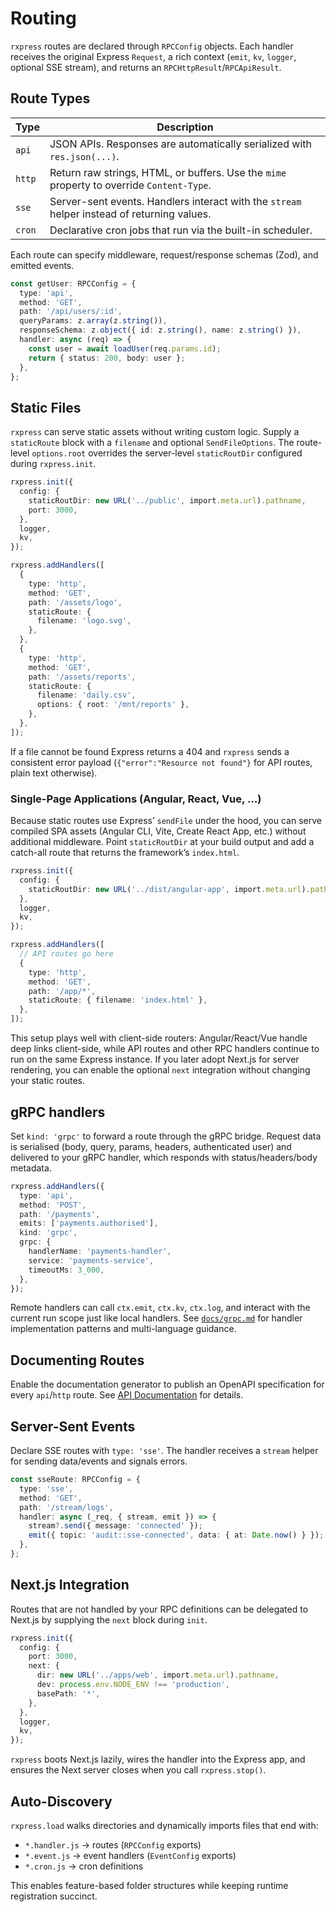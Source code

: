 # Routing

`rxpress` routes are declared through `RPCConfig` objects. Each handler receives the original Express `Request`, a rich context (`emit`, `kv`, `logger`, optional SSE stream), and returns an `RPCHttpResult`/`RPCApiResult`.

## Route Types

| Type   | Description                                                                                 |
| ------ | ------------------------------------------------------------------------------------------- |
| `api`  | JSON APIs. Responses are automatically serialized with `res.json(...)`.                     |
| `http` | Return raw strings, HTML, or buffers. Use the `mime` property to override `Content-Type`.   |
| `sse`  | Server-sent events. Handlers interact with the `stream` helper instead of returning values. |
| `cron` | Declarative cron jobs that run via the built-in scheduler.                                  |

Each route can specify middleware, request/response schemas (Zod), and emitted events.

```ts
const getUser: RPCConfig = {
  type: 'api',
  method: 'GET',
  path: '/api/users/:id',
  queryParams: z.array(z.string()),
  responseSchema: z.object({ id: z.string(), name: z.string() }),
  handler: async (req) => {
    const user = await loadUser(req.params.id);
    return { status: 200, body: user };
  },
};
```

## Static Files

`rxpress` can serve static assets without writing custom logic. Supply a `staticRoute` block with a `filename` and optional `SendFileOptions`. The route-level `options.root` overrides the server-level `staticRoutDir` configured during `rxpress.init`.

```ts
rxpress.init({
  config: {
    staticRoutDir: new URL('../public', import.meta.url).pathname,
    port: 3000,
  },
  logger,
  kv,
});

rxpress.addHandlers([
  {
    type: 'http',
    method: 'GET',
    path: '/assets/logo',
    staticRoute: {
      filename: 'logo.svg',
    },
  },
  {
    type: 'http',
    method: 'GET',
    path: '/assets/reports',
    staticRoute: {
      filename: 'daily.csv',
      options: { root: '/mnt/reports' },
    },
  },
]);
```

If a file cannot be found Express returns a 404 and `rxpress` sends a consistent error payload (`{"error":"Resource not found"}` for API routes, plain text otherwise).

### Single-Page Applications (Angular, React, Vue, …)

Because static routes use Express’ `sendFile` under the hood, you can serve compiled SPA assets (Angular CLI, Vite, Create React App, etc.) without additional middleware. Point `staticRoutDir` at your build output and add a catch-all route that returns the framework’s `index.html`.

```ts
rxpress.init({
  config: {
    staticRoutDir: new URL('../dist/angular-app', import.meta.url).pathname,
  },
  logger,
  kv,
});

rxpress.addHandlers([
  // API routes go here
  {
    type: 'http',
    method: 'GET',
    path: '/app/*',
    staticRoute: { filename: 'index.html' },
  },
]);
```

This setup plays well with client-side routers: Angular/React/Vue handle deep links client-side, while API routes and other RPC handlers continue to run on the same Express instance. If you later adopt Next.js for server rendering, you can enable the optional `next` integration without changing your static routes.

## gRPC handlers

Set `kind: 'grpc'` to forward a route through the gRPC bridge. Request data is serialised (body, query, params, headers, authenticated user) and delivered to your gRPC handler, which responds with status/headers/body metadata.

```ts
rxpress.addHandlers({
  type: 'api',
  method: 'POST',
  path: '/payments',
  emits: ['payments.authorised'],
  kind: 'grpc',
  grpc: {
    handlerName: 'payments-handler',
    service: 'payments-service',
    timeoutMs: 3_000,
  },
});
```

Remote handlers can call `ctx.emit`, `ctx.kv`, `ctx.log`, and interact with the current run scope just like local handlers. See [`docs/grpc.md`](./grpc.md) for handler implementation patterns and multi-language guidance.

## Documenting Routes

Enable the documentation generator to publish an OpenAPI specification for every `api`/`http` route. See [API Documentation](./documentation.md) for details.

## Server-Sent Events

Declare SSE routes with `type: 'sse'`. The handler receives a `stream` helper for sending data/events and signals errors.

```ts
const sseRoute: RPCConfig = {
  type: 'sse',
  method: 'GET',
  path: '/stream/logs',
  handler: async (_req, { stream, emit }) => {
    stream?.send({ message: 'connected' });
    emit({ topic: 'audit::sse-connected', data: { at: Date.now() } });
  },
};
```

## Next.js Integration

Routes that are not handled by your RPC definitions can be delegated to Next.js by supplying the `next` block during `init`.

```ts
rxpress.init({
  config: {
    port: 3000,
    next: {
      dir: new URL('../apps/web', import.meta.url).pathname,
      dev: process.env.NODE_ENV !== 'production',
      basePath: '*',
    },
  },
  logger,
  kv,
});
```

`rxpress` boots Next.js lazily, wires the handler into the Express app, and ensures the Next server closes when you call `rxpress.stop()`.

## Auto-Discovery

`rxpress.load` walks directories and dynamically imports files that end with:

- `*.handler.js` → routes (`RPCConfig` exports)
- `*.event.js` → event handlers (`EventConfig` exports)
- `*.cron.js` → cron definitions

This enables feature-based folder structures while keeping runtime registration succinct.
